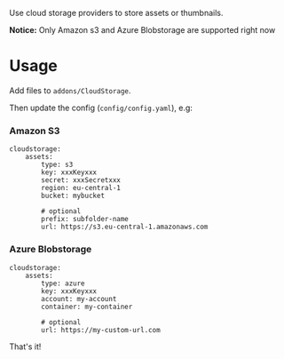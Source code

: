 Use cloud storage providers to store assets or thumbnails.

**Notice:** Only Amazon s3 and Azure Blobstorage are supported right now

# Usage

Add files to `addons/CloudStorage`.

Then update the config (`config/config.yaml`), e.g:

### Amazon S3

```
cloudstorage:
    assets:
        type: s3
        key: xxxKeyxxx
        secret: xxxSecretxxx
        region: eu-central-1
        bucket: mybucket

        # optional
        prefix: subfolder-name
        url: https://s3.eu-central-1.amazonaws.com
```

### Azure Blobstorage

```
cloudstorage:
    assets:
        type: azure
        key: xxxKeyxxx
        account: my-account
        container: my-container

        # optional
        url: https://my-custom-url.com
```

That's it!
